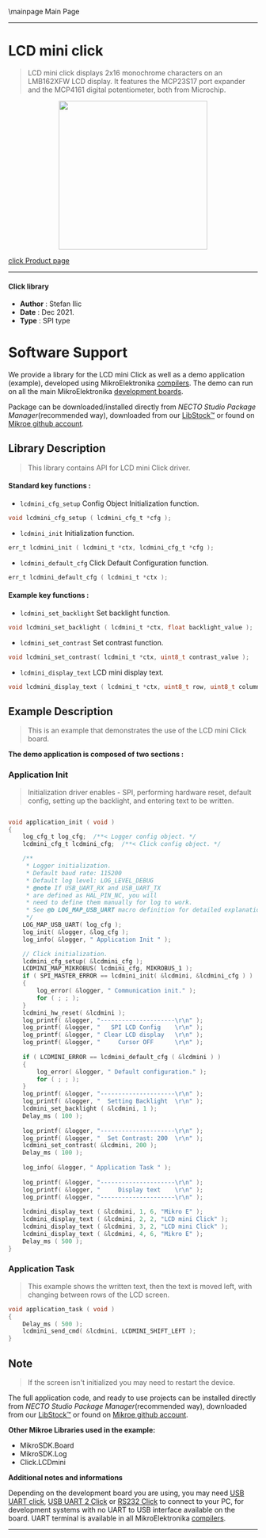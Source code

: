 \mainpage Main Page

---
# LCD mini click

> LCD mini click displays 2x16 monochrome characters on an LMB162XFW LCD display. It features the MCP23S17 port expander and the MCP4161 digital potentiometer, both from Microchip.

<p align="center">
  <img src="https://download.mikroe.com/images/click_for_ide/lcdmini_click.png" height=300px>
</p>

[click Product page](https://www.mikroe.com/lcd-mini-click)

---


#### Click library

- **Author**        : Stefan Ilic
- **Date**          : Dec 2021.
- **Type**          : SPI type


# Software Support

We provide a library for the LCD mini Click
as well as a demo application (example), developed using MikroElektronika
[compilers](https://www.mikroe.com/necto-studio).
The demo can run on all the main MikroElektronika [development boards](https://www.mikroe.com/development-boards).

Package can be downloaded/installed directly from *NECTO Studio Package Manager*(recommended way), downloaded from our [LibStock&trade;](https://libstock.mikroe.com) or found on [Mikroe github account](https://github.com/MikroElektronika/mikrosdk_click_v2/tree/master/clicks).

## Library Description

> This library contains API for LCD mini Click driver.

#### Standard key functions :

- `lcdmini_cfg_setup` Config Object Initialization function.
```c
void lcdmini_cfg_setup ( lcdmini_cfg_t *cfg );
```

- `lcdmini_init` Initialization function.
```c
err_t lcdmini_init ( lcdmini_t *ctx, lcdmini_cfg_t *cfg );
```

- `lcdmini_default_cfg` Click Default Configuration function.
```c
err_t lcdmini_default_cfg ( lcdmini_t *ctx );
```

#### Example key functions :

- `lcdmini_set_backlight` Set backlight function.
```c
void lcdmini_set_backlight ( lcdmini_t *ctx, float backlight_value );
```

- `lcdmini_set_contrast` Set contrast function.
```c
void lcdmini_set_contrast( lcdmini_t *ctx, uint8_t contrast_value );
```

- `lcdmini_display_text` LCD mini display text.
```c
void lcdmini_display_text ( lcdmini_t *ctx, uint8_t row, uint8_t column, char *data_in );
```

## Example Description

> This is an example that demonstrates the use of the LCD mini Click board.

**The demo application is composed of two sections :**

### Application Init

> Initialization driver enables - SPI, performing hardware reset, default config, 
> setting up the backlight, and entering text to be written.

```c

void application_init ( void )
{
    log_cfg_t log_cfg;  /**< Logger config object. */
    lcdmini_cfg_t lcdmini_cfg;  /**< Click config object. */

    /** 
     * Logger initialization.
     * Default baud rate: 115200
     * Default log level: LOG_LEVEL_DEBUG
     * @note If USB_UART_RX and USB_UART_TX 
     * are defined as HAL_PIN_NC, you will 
     * need to define them manually for log to work. 
     * See @b LOG_MAP_USB_UART macro definition for detailed explanation.
     */
    LOG_MAP_USB_UART( log_cfg );
    log_init( &logger, &log_cfg );
    log_info( &logger, " Application Init " );

    // Click initialization.
    lcdmini_cfg_setup( &lcdmini_cfg );
    LCDMINI_MAP_MIKROBUS( lcdmini_cfg, MIKROBUS_1 );
    if ( SPI_MASTER_ERROR == lcdmini_init( &lcdmini, &lcdmini_cfg ) )
    {
        log_error( &logger, " Communication init." );
        for ( ; ; );
    }
    lcdmini_hw_reset( &lcdmini );
    log_printf( &logger, "---------------------\r\n" );
    log_printf( &logger, "   SPI LCD Config    \r\n" );
    log_printf( &logger, " Clear LCD display   \r\n" );
    log_printf( &logger, "     Cursor OFF      \r\n" );
    
    if ( LCDMINI_ERROR == lcdmini_default_cfg ( &lcdmini ) )
    {
        log_error( &logger, " Default configuration." );
        for ( ; ; );
    }
    log_printf( &logger, "---------------------\r\n" );
    log_printf( &logger, "  Setting Backlight  \r\n" );
    lcdmini_set_backlight ( &lcdmini, 1 );
    Delay_ms ( 100 );
    
    log_printf( &logger, "---------------------\r\n" );
    log_printf( &logger, "  Set Contrast: 200  \r\n" );
    lcdmini_set_contrast( &lcdmini, 200 );
    Delay_ms ( 100 );
    
    log_info( &logger, " Application Task " );
    
    log_printf( &logger, "---------------------\r\n" );
    log_printf( &logger, "     Display text    \r\n" );
    log_printf( &logger, "---------------------\r\n" );
    
    lcdmini_display_text ( &lcdmini, 1, 6, "Mikro E" );
    lcdmini_display_text ( &lcdmini, 2, 2, "LCD mini Click" ); 
    lcdmini_display_text ( &lcdmini, 3, 2, "LCD mini Click" ); 
    lcdmini_display_text ( &lcdmini, 4, 6, "Mikro E" );
    Delay_ms ( 500 );
}

```

### Application Task

> This example shows the written text, then the text is moved left, 
> with changing between rows of the LCD screen.

```c
void application_task ( void )
{
    Delay_ms ( 500 );
    lcdmini_send_cmd( &lcdmini, LCDMINI_SHIFT_LEFT ); 
}
```

## Note

> If the screen isn't initialized you may need to restart the device.

The full application code, and ready to use projects can be installed directly from *NECTO Studio Package Manager*(recommended way), downloaded from our [LibStock&trade;](https://libstock.mikroe.com) or found on [Mikroe github account](https://github.com/MikroElektronika/mikrosdk_click_v2/tree/master/clicks).

**Other Mikroe Libraries used in the example:**

- MikroSDK.Board
- MikroSDK.Log
- Click.LCDmini

**Additional notes and informations**

Depending on the development board you are using, you may need
[USB UART click](https://www.mikroe.com/usb-uart-click),
[USB UART 2 Click](https://www.mikroe.com/usb-uart-2-click) or
[RS232 Click](https://www.mikroe.com/rs232-click) to connect to your PC, for
development systems with no UART to USB interface available on the board. UART
terminal is available in all MikroElektronika
[compilers](https://shop.mikroe.com/compilers).

---
